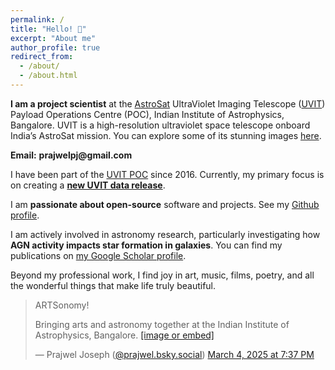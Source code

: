 ```yaml
---
permalink: /
title: "Hello! 👋"
excerpt: "About me"
author_profile: true
redirect_from: 
  - /about/
  - /about.html
---
```


**I am a project scientist** at the <a href="https://en.wikipedia.org/wiki/AstroSat">AstroSat</a> UltraViolet Imaging Telescope (<a href="https://www.iiap.res.in/projects/uvit/">UVIT</a>) Payload Operations Centre (POC), Indian Institute of Astrophysics, Bangalore. UVIT is a high-resolution ultraviolet space telescope onboard India’s AstroSat mission. You can explore some of its stunning images <a href="https://www.flickr.com/photos/iiabengaluru/albums/72177720319674566/">here</a>.

**&#69;&#109;&#97;&#105;&#108;:** **&#112;&#114;&#97;&#106;&#119;&#101;&#108;&#112;&#106;&#64;&#103;&#109;&#97;&#105;&#108;&#46;&#99;&#111;&#109;**

I have been part of the <a href="https://www.iiap.res.in/projects/uvit/poc/">UVIT POC</a> since 2016. Currently, my primary focus is on creating a **<a href="https://arxiv.org/abs/2504.00982">new UVIT data release</a>**.

I am **passionate about open-source** software and projects. See my <a href="https://github.com/prajwel">Github profile</a>.

I am actively involved in astronomy research, particularly investigating how **AGN activity impacts star formation in galaxies**. You can find my publications on <a href="https://scholar.google.co.in/citations?user=zSnUDggAAAAJ&hl=en">my Google Scholar profile</a>. 

Beyond my professional work, I find joy in art, music, films, poetry, and all the wonderful things that make life truly beautiful.
<blockquote class="bluesky-embed" data-bluesky-uri="at://did:plc:nwy3smcgecvmxcz2d3r4wv5w/app.bsky.feed.post/3ljkn6x24ls2h" data-bluesky-cid="bafyreig6ojovawe7ezcvdtss6e5jnzpq4ukvwl23zq2s4b73z2mf4bfr3u" data-bluesky-embed-color-mode="system"><p lang="en">ARTSonomy! 

Bringing arts and astronomy together at the Indian Institute of Astrophysics, Bangalore.
<a href="https://bsky.app/profile/did:plc:nwy3smcgecvmxcz2d3r4wv5w/post/3ljkn6x24ls2h?ref_src=embed">[image or embed]</a></p>&mdash; Prajwel Joseph (<a href="https://bsky.app/profile/did:plc:nwy3smcgecvmxcz2d3r4wv5w?ref_src=embed">@prajwel.bsky.social</a>) <a href="https://bsky.app/profile/did:plc:nwy3smcgecvmxcz2d3r4wv5w/post/3ljkn6x24ls2h?ref_src=embed">March 4, 2025 at 7:37 PM</a></blockquote><script async src="https://embed.bsky.app/static/embed.js" charset="utf-8"></script>

